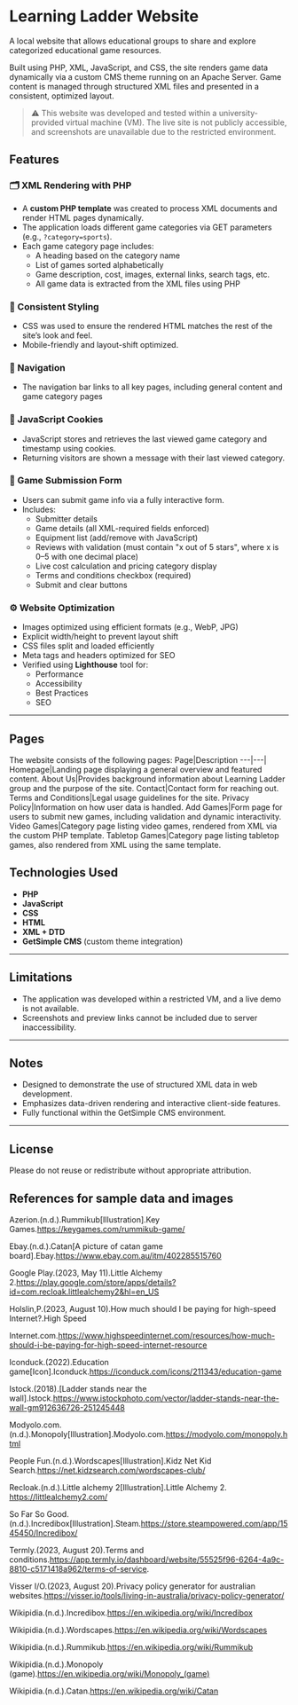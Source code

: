 # Learning Ladder Website

A local website that allows educational groups to share and explore categorized educational game resources.

Built using PHP, XML, JavaScript, and CSS, the site renders game data dynamically via a custom CMS theme running on an Apache Server. Game content is managed through structured XML files and presented in a consistent, optimized layout.
> ⚠️ This website was developed and tested within a university-provided virtual machine (VM). The live site is not publicly accessible, and screenshots are unavailable due to the restricted environment.

## Features

### 🗂 XML Rendering with PHP
- A **custom PHP template** was created to process XML documents and render HTML pages dynamically.
- The application loads different game categories via GET parameters (e.g., `?category=sports`).
- Each game category page includes:
  - A heading based on the category name
  - List of games sorted alphabetically
  - Game description, cost, images, external links, search tags, etc.
  - All game data is extracted from the XML files using PHP

### 🎨 Consistent Styling
- CSS was used to ensure the rendered HTML matches the rest of the site’s look and feel.
- Mobile-friendly and layout-shift optimized.

### 🧭 Navigation
- The navigation bar links to all key pages, including general content and game category pages 

### 🍪 JavaScript Cookies
- JavaScript stores and retrieves the last viewed game category and timestamp using cookies.
- Returning visitors are shown a message with their last viewed category.

### 📄 Game Submission Form
- Users can submit game info via a fully interactive form.
- Includes:
  - Submitter details
  - Game details (all XML-required fields enforced)
  - Equipment list (add/remove with JavaScript)
  - Reviews with validation (must contain "x out of 5 stars", where x is 0–5 with one decimal place)
  - Live cost calculation and pricing category display
  - Terms and conditions checkbox (required)
  - Submit and clear buttons

### ⚙️ Website Optimization
- Images optimized using efficient formats (e.g., WebP, JPG)
- Explicit width/height to prevent layout shift
- CSS files split and loaded efficiently
- Meta tags and headers optimized for SEO
- Verified using **Lighthouse** tool for:
  - Performance
  - Accessibility
  - Best Practices
  - SEO

---
## Pages
The website consists of the following pages:
Page|Description
---|---|
Homepage|Landing page displaying a general overview and featured content.
About Us|Provides background information about Learning Ladder group and the purpose of the site.
Contact|Contact form for reaching out.
Terms and Conditions|Legal usage guidelines for the site.
Privacy Policy|Information on how user data is handled.
Add Games|Form page for users to submit new games, including validation and dynamic interactivity.
Video Games|Category page listing video games, rendered from XML via the custom PHP template.
Tabletop Games|Category page listing tabletop games, also rendered from XML using the same template.


## Technologies Used

- **PHP**
- **JavaScript**
- **CSS**
- **HTML**
- **XML + DTD**
- **GetSimple CMS** (custom theme integration)

---

## Limitations

- The application was developed within a restricted VM, and a live demo is not available.
- Screenshots and preview links cannot be included due to server inaccessibility.

---

## Notes

- Designed to demonstrate the use of structured XML data in web development.
- Emphasizes data-driven rendering and interactive client-side features.
- Fully functional within the GetSimple CMS environment.

---

## License

Please do not reuse or redistribute without appropriate attribution.

## References for sample data and images

Azerion.(n.d.).Rummikub[Illustration].Key Games.https://keygames.com/rummikub-game/ 

Ebay.(n.d.).Catan[A picture of catan game board].Ebay.https://www.ebay.com.au/itm/402285515760 

Google Play.(2023, May 11).Little Alchemy 2.https://play.google.com/store/apps/details?id=com.recloak.littlealchemy2&hl=en_US

Holslin,P.(2023, August 10).How much should I be paying for high-speed Internet?.High Speed 

Internet.com.https://www.highspeedinternet.com/resources/how-much-should-i-be-paying-for-high-speed-internet-resource

Iconduck.(2022).Education game[Icon].Iconduck.https://iconduck.com/icons/211343/education-game

Istock.(2018).[Ladder stands near the wall].Istock.https://www.istockphoto.com/vector/ladder-stands-near-the-wall-gm912636726-251245448

Modyolo.com.(n.d.).Monopoly[Illustration].Modyolo.com.https://modyolo.com/monopoly.html 

People Fun.(n.d.).Wordscapes[Illustration].Kidz Net Kid Search.https://net.kidzsearch.com/wordscapes-club/  

Recloak.(n.d.).Little alchemy 2[Illustration].Little Alchemy 2. https://littlealchemy2.com/

So Far So Good.(n.d.).Incredibox[Illustration].Steam.https://store.steampowered.com/app/1545450/Incredibox/ 

Termly.(2023, August 20).Terms and conditions.https://app.termly.io/dashboard/website/55525f96-6264-4a9c-8810-c5171418a962/terms-of-service.

Visser I/O.(2023, August 20).Privacy policy generator for australian websites.https://visser.io/tools/living-in-australia/privacy-policy-generator/

Wikipidia.(n.d.).Incredibox.https://en.wikipedia.org/wiki/Incredibox

Wikipidia.(n.d.).Wordscapes.https://en.wikipedia.org/wiki/Wordscapes

Wikipidia.(n.d.).Rummikub.https://en.wikipedia.org/wiki/Rummikub

Wikipidia.(n.d.).Monopoly (game).https://en.wikipedia.org/wiki/Monopoly_(game)

Wikipidia.(n.d.).Catan.https://en.wikipedia.org/wiki/Catan



